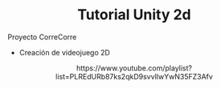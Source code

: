 <div align="center">
<h1>Tutorial Unity 2d</h1>
<p></p>
</div>
<div>
<p style="align:left">Proyecto CorreCorre
 <ul>
  <li>Creación de videojuego 2D</li>
</ul>
</p>
</div>
<div align="center">
<p>https://www.youtube.com/playlist?list=PLREdURb87ks2qkD9svvlIwYwN35FZ3Afv</p>
</div>